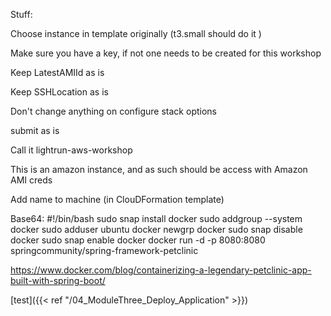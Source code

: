 


Stuff:

Choose instance in template originally (t3.small should do it )

Make sure you have a key, if not one needs to be created for this workshop

Keep LatestAMIId as is

Keep SSHLocation as is

Don't change anything on configure stack options

submit as is

Call it lightrun-aws-workshop

This is an amazon instance, and as such should be access with Amazon AMI creds

Add name to machine (in ClouDFormation template)



Base64:
#!/bin/bash
sudo snap install docker
sudo addgroup --system docker
sudo adduser ubuntu docker
newgrp docker
sudo snap disable docker
sudo snap enable docker
docker run -d -p 8080:8080 springcommunity/spring-framework-petclinic


https://www.docker.com/blog/containerizing-a-legendary-petclinic-app-built-with-spring-boot/


[test]({{< ref "/04_ModuleThree_Deploy_Application" >}})
